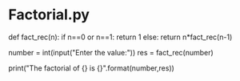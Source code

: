 # Factorial.py
def fact_rec(n):
  if n==0 or n==1:
    return 1
  else:
    return n*fact_rec(n-1)

number = int(input("Enter the value:"))
res = fact_rec(number)

print("The factorial of {} is {}".format(number,res))
